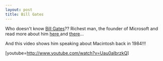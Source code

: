 ```yaml
---
layout: post
title: Bill Gates
---
```


Who doesn't know [Bill Gates](http://en.wikipedia.org/wiki/Bill_Gates)?? Richest man, the founder of Microsoft and read more about him [here ](http://www.microsoft.com/presspass/exec/billg/default.mspx)and [there](http://money.cnn.com/2006/03/30/news/newsmakers/gates_howiwork_fortune/index.htm)...

And this video shows him speaking about Macintosh back in 1984!!!

[youtube=http://www.youtube.com/watch?v=Uau0aIbrzkQ]
